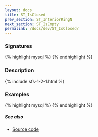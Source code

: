 ```yaml
---
layout: docs
title: ST_IsClosed
prev_section: ST_InteriorRingN
next_section: ST_IsEmpty
permalink: /docs/dev/ST_IsClosed/
---
```


### Signatures

{% highlight mysql %}
{% endhighlight %}

### Description



{% include sfs-1-2-1.html %}

### Examples

{% highlight mysql %}
{% endhighlight %}

##### See also

* [Source code](https://github.com/irstv/H2GIS/blob/master/h2spatial/src/main/java/org/h2gis/h2spatial/internal/function/spatial/properties/ST_IsClosed.java)
